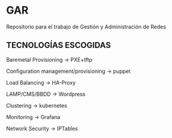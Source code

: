 # GAR
Repositorio para el trabajo de Gestión y Administración de Redes

## TECNOLOGÍAS ESCOGIDAS
Baremetal Provisioning			          -> PXE+tftp

Configuration management/provisioning	-> puppet

Load Balancing				                -> HA-Proxy

LAMP/CMS/BBDD				                  -> Wordpress

Clustering			                     	-> kubernetes
 
Monitoring		                     		-> Grafana

Network Security		                	-> IPTables
